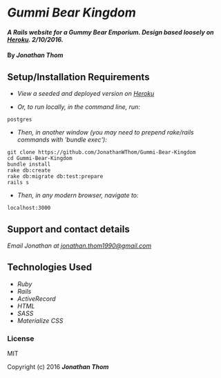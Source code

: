 # _Gummi Bear Kingdom_

#### _A Rails website for a Gummy Bear Emporium. Design based loosely on [Heroku](https://www.heroku.com). 2/10/2016._

#### By _**Jonathan Thom**_

## Setup/Installation Requirements

* _View a seeded and deployed version on [Heroku](https://gummi-bear-kingdom.herokuapp.com/)_

* _Or, to run locally, in the command line, run:_
```
postgres
```
* _Then, in another window (you may need to prepend rake/rails commands with 'bundle exec'):_
```
git clone https://github.com/JonathanWThom/Gummi-Bear-Kingdom
cd Gummi-Bear-Kingdom
bundle install
rake db:create
rake db:migrate db:test:prepare
rails s
```
* _Then, in any modern browser, navigate to:_
```
localhost:3000
```

## Support and contact details

_Email Jonathan at [jonathan.thom1990@gmail.com](jonathan.thom1990@gmail.com)_

## Technologies Used

* _Ruby_
* _Rails_
* _ActiveRecord_
* _HTML_
* _SASS_
* _Materialize CSS_

### License

MIT

Copyright (c) 2016 **_Jonathan Thom_**
